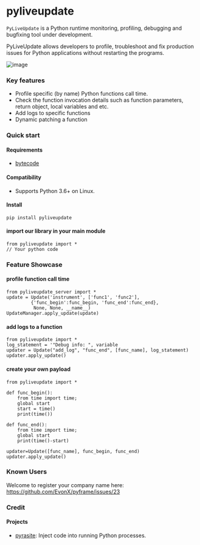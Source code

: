 # pyliveupdate
`PyLiveUpdate` is a Python runtime monitoring, profiling, debugging and bugfixing tool under development.

PyLiveUpdate allows developers to profile, troubleshoot and fix production issues for Python applications without restarting the programs.

![image](https://github.com/EvonX/pyframe/blob/master/image/ep1.png)

### Key features

* Profile specific (by name) Python functions call time.
* Check the function invocation details such as function parameters, return object, local variables and etc.
* Add logs to specific functions
* Dynamic patching a function

### Quick start

#### Requirements
* [bytecode](https://github.com/vstinner/bytecode)

#### Compatibility
* Supports Python 3.6+ on Linux. 

#### Install

```
pip install pyliveupdate
```

#### import our library in your main module
```	
from pyliveupdate import *
// Your python code
```

### Feature Showcase

#### profile function call time

```	
from pyliveupdate_server import *
update = Update('instrument', ['func1', 'func2'], 
         {'func_begin':func_begin, 'func_end':func_end},
          None, None, __name__)
UpdateManager.apply_update(update)
```

#### add logs to a function 

```	
from pyliveupdate import *
log_statement = '"Debug info: ", variable
updater = Update("add_log", "func_end", [func_name], log_statement)
updater.apply_update()
```

#### create your own payload

```	
from pyliveupdate import *

def func_begin():
    from time import time;
    global start
    start = time()
    print(time())
    
def func_end():
    from time import time;
    global start
    print(time()-start)

updater=Update([func_name], func_begin, func_end)
updater.apply_update()
```


### Known Users
Welcome to register your company name here: https://github.com/EvonX/pyframe/issues/23

### Credit
#### Projects
* [pyrasite](https://github.com/lmacken/pyrasite): Inject code into running Python processes.
